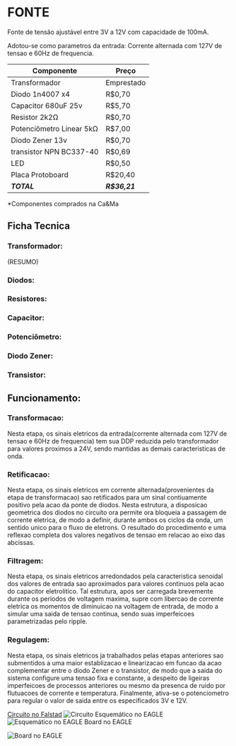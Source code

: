 # FONTE
Fonte de tensão ajustável entre 3V a 12V com capacidade de 100mA.

Adotou-se como parametros da entrada: Corrente alternada com 127V de tensao e 60Hz de frequencia.


| Componente | Preço |
| --- | --- |
| Transformador | Emprestado|
| Diodo 1n4007 x4 | R$0,70|
| Capacitor 680uF 25v | R$5,70 |
| Resistor 2k2Ω | R$0,70 |
| Potenciômetro Linear 5kΩ | R$7,00 |
| Diodo Zener 13v | R$0,70 |
| transistor NPN BC337-40 | R$0,69 |
| LED | R$0,50 |
| Placa Protoboard | R$20,40|
| ***TOTAL*** | ***R$36,21*** |

*Componentes comprados na Ca&Ma 

## Ficha Tecnica
### Transformador: 
(RESUMO)
### Diodos:

### Resistores:

### Capacitor:

### Potenciômetro:

### Diodo Zener:

### Transistor:


## Funcionamento:
### Transformacao:
Nesta etapa, os sinais eletricos da entrada(corrente alternada com 127V de tensao e 60Hz de frequencia) tem sua DDP reduzida pelo transformador para valores proximos a 24V, sendo mantidas as demais caracteristicas de onda.
### Retificacao:
Nesta etapa, os sinais eletricos em corrente alternada(provenientes da etapa de transformacao) sao retificados para um sinal contiuamente positivo pela acao da ponte de diodos. Nesta estrutura, a disposicao geometrica dos diodos no circuito ora permite ora bloqueia a passagem de corrente eletrica, de modo a definir, durante ambos os ciclos da onda, um sentido unico para o fluxo de eletrons. O resultado do procedimento e uma reflexao completa dos valores negativos de tensao em relacao ao eixo das abcissas.
### Filtragem: 
Nesta etapa, os sinais eletricos arredondados pela caracteristica senoidal dos valores de entrada sao aproximados para valores continuos pela acao do capacitor eletrolitico. Tal estrutura, apos ser carregada brevemente durante os periodos de voltagem maxima, supre com libercao de corrente eletrica os momentos de diminuicao na voltagem de entrada, de modo a simular uma saida de tensao continua, sendo suas imperfeicoes parametrizadas pelo ripple.
### Regulagem:
Nesta etapa, os sinais eletricos ja trabalhados pelas etapas anteriores sao submentidos a uma maior establizacao e linearizacao em funcao da acao complementar entre o diodo Zener e o transistor, de modo que a saida do sistema configure uma tensao fixa e constante, a despeito de ligeiras imperfeicoes de processos anteriores ou mesmo da presenca de ruido por flutuacoes de corrente e temperatura. Finalmente, ativa-se o potenciometro para regular o valor de saida entre os especificados 3V e 12V.

[Circuito no Falstad](https://www.falstad.com/circuit/circuitjs.html?ctz=CQAgjCAMB0l3BWcMBMcUHYMGZIA4UA2ATmIxAUgpABZsKBTAWjDACgB3CmmkbbQrWwo+AqGwBO3Xijx5powVTBpOClAkEIeIWfMhrtvMMRFHdKXgbAZedEZar2+kYxXhRYkJACUGAZwBLfwAXAEMAOwBjBjUBeUc+QgSMEQMuHhSzFV0aKnShEX5BeMVxKWdiwpcrXXg2EIocxPNE5RAWYmgwbGJIZMxsPGIwQltPDDAaYchSGhQUYgIMeTA4EAATBgAzMIBXABsQuOTcp2Ez8S5SkzMdW-EAc0uqxLz88qTV0y-LqjQ4GxRkVXOAfrgZJpdJsdvsjkwDgwNuAoKiYJB2NdTlUIWUCqVcQSxAZsLwAF4MCIMCQsejKaCTOgIWS3PBrdDMcj-cB0thk36E06YBwgClUmk9OKgh43H4FRI40FVeV5MEg4xythRS4PBXEzzwMakY0m018FCwWzEBAmQg2ZZpLzsKS4jQlJX6haAriEXivVXKtS+tUgYOBrisBypWhZK7gZqqyO6aMFUbKH6JB4GZHBh5JxIiMAAOXeNDYOY1hZyUxk4BLcDLyPzicI6ZFxdL5fjhfurZDhfrrjYABUOtNkyJxzXUVZunIjZZmXhcGA5AloMy+nJsKMBGBtCIWNAxjYaK2ra5iDQEMwcjBjWoWLIJ2PYwYAG4dFSrHRPt8ovtVw+fIN0fb9wF-KcdAKKDjGraC2CAA)
![Circuito](https://user-images.githubusercontent.com/24720405/179834899-ba1af617-4492-4a14-963c-7540d1b17340.png)
Esquemático no EAGLE
![Esquemático no EAGLE](https://i.imgur.com/WNwCi8H.png)
Board no EAGLE

![Board no EAGLE](https://i.imgur.com/DSsR56V.png)

